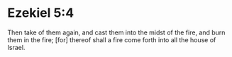 # Ezekiel 5:4

Then take of them again, and cast them into the midst of the fire, and burn them in the fire; [for] thereof shall a fire come forth into all the house of Israel.